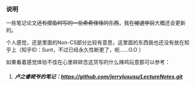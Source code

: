### 说明



一些笔记论文~~还有摸鱼时写的一些奇奇怪怪的东西~~，我~~在被退学前~~大概还会更新的。

个人感觉，还是里面的Non-CS部分比较有意思，这里面的东西我也还没有放在知乎上（知乎ID：Sunt，不过已经永久性断更了，呃……O.O ）
>>>>

如果看着感觉体验不佳在心里碎碎念这货写的什么辣鸡玩意那可以参考：

1. ##### 卢之睿姥爷的笔记：https://github.com/jerrylususu/LectureNotes.git

